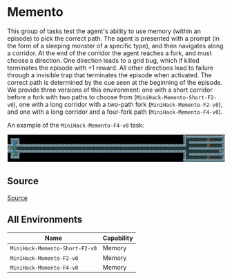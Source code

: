 # Memento

This group of tasks test the agent's ability to use memory
(within an episode) to pick the correct path. The agent is presented with a
prompt (in the form of a sleeping monster of a specific type), and then
navigates along a corridor. At the end of the corridor the agent reaches a
fork, and must choose a direction. One direction leads to a grid bug, which if
killed terminates the episode with +1 reward. All other directions lead to
failure through a invisible trap that terminates the episode when activated.
The correct path is determined by the cue seen at the beginning of the episode.
We provide three versions of this environment: one with a short corridor before
a fork with two paths to choose from (`MiniHack-Memento-Short-F2-v0`), one with a
long corridor with a two-path fork (`MiniHack-Memento-F2-v0`), and one with a long
corridor and a four-fork path (`MiniHack-Memento-F4-v0`).

An example of the `MiniHack-Memento-F4-v0` task:

![](../imgs/memento.png)

## Source

[Source](https://github.com/facebookresearch/minihack/blob/main/minihack/envs/memento.py)

## All Environments

| Name                           | Capability |
| ------------------------------ | ---------- |
| `MiniHack-Memento-Short-F2-v0` | Memory     |
| `MiniHack-Memento-F2-v0`       | Memory     |
| `MiniHack-Memento-F4-v0`       | Memory     |
